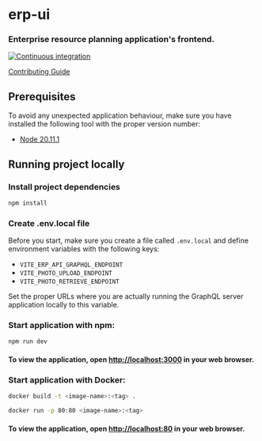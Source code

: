 erp-ui
======

### Enterprise resource planning application's frontend.

[![Continuous integration](https://github.com/Netsurfclub/erp-ui/actions/workflows/build.yml/badge.svg)](https://github.com/Netsurfclub/erp-ui/actions/workflows/build.yml)

[Contributing Guide](.github/CONTRIBUTING.md)

Prerequisites
-------------

To avoid any unexpected application behaviour, make sure you have installed the following tool with the proper version number:

- [Node 20.11.1](https://nodejs.org/en/blog/release/v20.11.1)

Running project locally
-----------------------

### Install project dependencies

```bash
npm install
```

### Create .env.local file

Before you start, make sure you create a file called `.env.local` and define environment variables with the following keys:
- `VITE_ERP_API_GRAPHQL_ENDPOINT`
- `VITE_PHOTO_UPLOAD_ENDPOINT`
- `VITE_PHOTO_RETRIEVE_ENDPOINT`

Set the proper URLs where you are actually running the GraphQL server application locally to this variable.

### Start application with npm:

```bash
npm run dev
```

#### To view the application, open [http://localhost:3000](http://localhost:3000) in your web browser.

### Start application with Docker:

```bash
docker build -t <image-name>:<tag> .

docker run -p 80:80 <image-name>:<tag>
```

#### To view the application, open [http://localhost:80](http://localhost:80) in your web browser.
